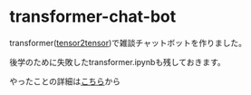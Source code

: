 # transformer-chat-bot

transformer([tensor2tensor](https://tensorflow.github.io/tensor2tensor/))で雑談チャットボットを作りました。

後学のために失敗したtransformer.ipynbも残しておきます。

やったことの詳細は[こちら](https://qiita.com/NJIMAMTO/items/f92701f1d2a94b76d5d0)から
